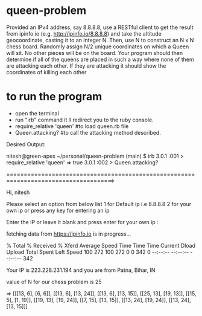 # queen-problem
Provided an IPv4 address, say 8.8.8.8, use a RESTful client to get the result from ipinfo.io (e.g. http://ipinfo.io/8.8.8.8) and take the altitude geocoordinate, casting it to an integer N. Then, use N to construct an N x N chess board. Randomly assign N/2 unique coordinates on which a Queen will sit. No other pieces will be on the board. Your program should then determine if all of the queens are placed in such a way where none of them are attacking each other. If they are attacking it should show the coordinates of killing each other



# to run the program
* open the terminal
* run "irb" command it ll redirect you to the ruby console.
* require_relative 'queen' #to load queen.rb file
* Queen.attacking? #to call the attacking method described.


Desired Output:

nitesh@green-apex ~/personal/queen-problem (main) $ irb
3.0.1 :001 > require_relative 'queen'
 => true 
3.0.1 :002 > Queen.attacking?

 
 
=====================================================================================> 
 
Hi, nitesh
 
Please select an option from below list 
 1 for Default ip i.e 8.8.8.8 
 2 for your own ip 
 or press any key for entering an ip 


Enter the IP or leave it blank and press enter for your own ip : 
 


 
 fetching data from https://ipinfo.io is in progress... 
 
  % Total    % Received % Xferd  Average Speed   Time    Time     Time  Current
                                 Dload  Upload   Total   Spent    Left  Speed
100   272  100   272    0     0    342      0 --:--:-- --:--:-- --:--:--   342

 
Your IP is 223.228.231.194 and you are from Patna, Bihar, IN 

value of N for our chess problem is 25

 
 
 => 
[[[13, 6], [6, 6]],
 [[13, 6], [13, 24]],
 [[13, 6], [13, 15]],
 [[25, 13], [19, 13]],
 [[15, 5], [1, 19]],
 [[19, 13], [19, 24]],
 [[7, 15], [13, 15]],
 [[13, 24], [19, 24]],
 [[13, 24], [13, 15]]] 
